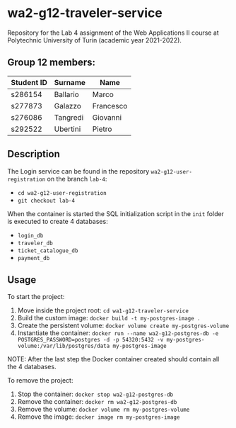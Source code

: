 # wa2-g12-traveler-service

Repository for the Lab 4 assignment of the Web Applications II course at Polytechnic University of Turin (academic year
2021-2022).

## Group 12 members:

| Student ID | Surname | Name |
| --- | --- | --- |
| s286154 | Ballario | Marco |
| s277873 | Galazzo | Francesco |
| s276086 | Tangredi | Giovanni |
| s292522 | Ubertini | Pietro |

## Description

The Login service can be found in the repository ```wa2-g12-user-registration``` on the branch ```lab-4```:

- ```cd wa2-g12-user-registration```
- ```git checkout lab-4```

When the container is started the SQL initialization script in the `init` folder is executed to create 4 databases:

- ```login_db```
- ```traveler_db```
- ```ticket_catalogue_db```
- ```payment_db```

## Usage

To start the project:

1. Move inside the project root: ```cd wa1-g12-traveler-service```
2. Build the custom image: ```docker build -t my-postgres-image .```
3. Create the persistent volume: ```docker volume create my-postgres-volume```
4. Instantiate the
   container: ```docker run --name wa2-g12-postgres-db -e POSTGRES_PASSWORD=postgres -d -p 54320:5432 -v my-postgres-volume:/var/lib/postgres/data my-postgres-image```

NOTE: After the last step the Docker container created should contain all the 4 databases.

To remove the project:

1. Stop the container: ```docker stop wa2-g12-postgres-db```
2. Remove the container: ```docker rm wa2-g12-postgres-db```
3. Remove the volume: ```docker volume rm my-postgres-volume```
4. Remove the image: ```docker image rm my-postgres-image```

